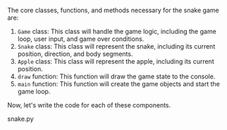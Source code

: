 The core classes, functions, and methods necessary for the snake game are:

1. `Game` class: This class will handle the game logic, including the game loop, user input, and game over conditions.
2. `Snake` class: This class will represent the snake, including its current position, direction, and body segments.
3. `Apple` class: This class will represent the apple, including its current position.
4. `draw` function: This function will draw the game state to the console.
5. `main` function: This function will create the game objects and start the game loop.

Now, let's write the code for each of these components.

snake.py
